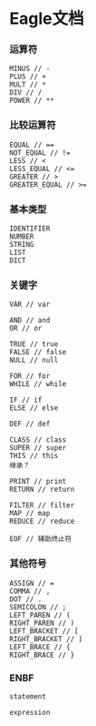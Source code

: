# Eagle文档

### 运算符

```
MINUS // -
PLUS // +
MULT // *
DIV // /
POWER // **
```

### 比较运算符

```
EQUAL // ==
NOT_EQUAL // !=
LESS // <
LESS_EQUAL // <=
GREATER // >
GREATER_EQUAL // >=
```

### 基本类型

 ```
 IDENTIFIER
 NUMBER
 STRING
 LIST
 DICT
 ```

### 关键字

 ```
 VAR // var
 
 AND // and
 OR // or
 
 TRUE // true
 FALSE // false
 NULL // null
 
 FOR // for
 WHILE // while
 
 IF // if
 ELSE // else
 
 DEF // def
 
 CLASS // class
 SUPER // super
 THIS // this
 继承？
 
 PRINT // print
 RETURN // return
 
 FILTER // filter
 MAP // map
 REDUCE // reduce
 
 EOF // 辅助终止符
 ```

### 其他符号

```
ASSIGN // =
COMMA // ,
DOT // .
SEMICOLON // ;
LEFT_PAREN // (
RIGHT_PAREN // )
LEFT_BRACKET // [
RIGHT_BRACKET // ]
LEFT_BRACE // {
RIGHT_BRACE // }
```

### ENBF

```
statement

expression
```



